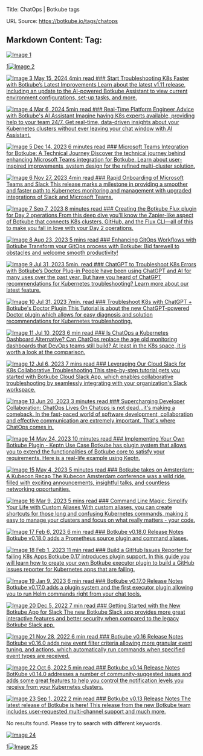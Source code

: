 Title: ChatOps | Botkube tags

URL Source: https://botkube.io/tags/chatops

Markdown Content:
Tag:
----

[![Image 1](https://cdn.prod.website-files.com/633705de6adaa38599d8e258/6593f6180893516ae6ff048a_arrow-left-wh.svg)](https://botkube.io/tags/chatops#)

[1](https://botkube.io/tags/chatops#)[![Image 2](https://cdn.prod.website-files.com/633705de6adaa38599d8e258/6593f6180893516ae6ff048a_arrow-left-wh.svg)](https://botkube.io/tags/chatops#)

[![Image 3](https://cdn.prod.website-files.com/634fabb21508d6c9db9bc46f/6644e5d498e2ed722f5424d6_BLOG_Thumbnail%20(7).png) May 15, 2024 4min read ### Start Troubleshooting K8s Faster with Botkube’s Latest Improvements Learn about the latest v1.11 release, including an update to the AI-powered Botkube Assistant to view current environment configurations, set-up tasks, and more.](https://botkube.io/blog/start-troubleshooting-k8s-faster-with-botkubes-latest-improvements)

[![Image 4](https://cdn.prod.website-files.com/634fabb21508d6c9db9bc46f/663b88a8597c3abe0e852fb8_Announ%20(1).png) Mar 6, 2024 5min read ### Real-Time Platform Engineer Advice with Botkube's AI Assistant Imagine having K8s experts available, providing help to your team 24/7. Get real-time, data-driven insights about your Kubernetes clusters without ever leaving your chat window with AI Assistant.](https://botkube.io/blog/real-time-platform-engineer-advice-ai-assistant)

[![Image 5](https://cdn.prod.website-files.com/634fabb21508d6c9db9bc46f/6579542d18e44144c36b5735_thumbnail.jpg) Dec 14, 2023 6 minutes read ### Microsoft Teams Integration for Botkube: A Technical Journey Discover the technical journey behind enhancing Microsoft Teams integration for Botkube. Learn about user-inspired improvements, system design for the refined multi-cluster solution.](https://botkube.io/blog/microsoft-teams-integration-for-botkube-a-technical-journey)

[![Image 6](https://cdn.prod.website-files.com/634fabb21508d6c9db9bc46f/6564ee17a4dfd5171531b84d_Blog_Thumbnail%20(33).png) Nov 27, 2023 4min read ### Rapid Onboarding of Microsoft Teams and Slack This release marks a milestone in providing a smoother and faster path to Kubernetes monitoring and management with upgraded integrations of Slack and Microsoft Teams.](https://botkube.io/blog/botkube-1-6-release)

[![Image 7](https://cdn.prod.website-files.com/634fabb21508d6c9db9bc46f/64f9b5dbb73ee07c45f4527e_Blog_Thumbnail.jpg) Sep 7, 2023 8 minutes read ### Creating the Botkube Flux plugin for Day 2 operations From this deep dive you'll know the Zapier-like aspect of Botkube that connects K8s clusters, GitHub, and the Flux CLI—all of this to make you fall in love with your Day 2 operations.](https://botkube.io/blog/creating-the-botkube-flux-plugin-for-day-2-operations)

[![Image 8](https://cdn.prod.website-files.com/634fabb21508d6c9db9bc46f/64dfbc189e920c94c902072f_chatgpt-k8s-errors.png) Aug 23, 2023 5 mins read ### Enhancing GitOps Workflows with Botkube Transform your GitOps process with Botkube: Bid farewell to obstacles and welcome smooth productivity!](https://botkube.io/blog/enhancing-gitops-workflows-with-botkube)

[![Image 9](https://cdn.prod.website-files.com/634fabb21508d6c9db9bc46f/64dfbc189e920c94c902072f_chatgpt-k8s-errors.png) Jul 31, 2023 5min. read ### ChatGPT to Troubleshoot K8s Errors with Botkube’s Doctor Plug-in People have been using ChatGPT and AI for many uses over the past year. But have you heard of ChatGPT recommendations for Kubernetes troubleshooting? Learn more about our latest feature.](https://botkube.io/blog/use-chatgpt-to-troubleshoot-kubernetes-errors-with-botkubes-doctor)

[![Image 10](https://cdn.prod.website-files.com/634fabb21508d6c9db9bc46f/64dfbc01aa2e0d93d93a6639_chatgpt-doctor-plugin.png) Jul 31, 2023 7min. read ### Troubleshoot K8s with ChatGPT + Botkube's Doctor Plugin This Tutorial is about the new ChatGPT-powered Doctor plugin which allows for easy diagnosis and solution recommendations for Kubernetes troubleshooting.](https://botkube.io/blog/doctor-plug-in-tutorial)

[![Image 11](https://cdn.prod.website-files.com/634fabb21508d6c9db9bc46f/64a86e430c3e07ee19ad3000_Botkube%20BLOG%20Thumbnail%20(3).png) Jul 10, 2023 6 min read ### Is ChatOps a Kubernetes Dashboard Alternative? Can ChatOps replace the age old monitoring dashboards that DevOps teams still build? At least in the K8s space, it is worth a look at the comparison.](https://botkube.io/blog/is-chatops-a-kubernetes-dashboard-alternative)

[![Image 12](https://cdn.prod.website-files.com/634fabb21508d6c9db9bc46f/64a70cf0a7f079f477b8a7c9_Botkube%20BLOG%20Thumbnail%20(2).png) Jul 6, 2023 7 mins read ### Leveraging Our Cloud Slack for K8s Collaborative Troubleshooting This step-by-step tutorial gets you started with Botkube Cloud Slack App, which enables collaborative troubleshooting by seamlessly integrating with your organization's Slack workspace.](https://botkube.io/blog/step-by-step-tutorial-leveraging-botkubes-cloud-slack-feature-for-kubernetes-collaborative-troubleshooting)

[![Image 13](https://cdn.prod.website-files.com/634fabb21508d6c9db9bc46f/64919d4c3d4b7799d6aac085_Botkube%20BLOG%20Thumbnail.png) Jun 20, 2023 3 minutes read ### Supercharging Developer Collaboration: ChatOps Lives On Chatops is not dead...it's making a comeback. In the fast-paced world of software development, collaboration and effective communication are extremely important. That's where ChatOps comes in.](https://botkube.io/blog/supercharging-developer-collaboration-how-chatops-lives-on-with-botkube)

[![Image 14](https://cdn.prod.website-files.com/634fabb21508d6c9db9bc46f/646b91163365ec0bf96c74c4_Botkube%20BLOG%20Thumbnail.png) May 24, 2023 10 minutes read ### Implementing Your Own Botkube Plugin - Keptn Use Case Botkube has plugin system that allows you to extend the functionalities of Botkube core to satisfy your requirements. Here is a real-life example using Keptn.](https://botkube.io/blog/implementing-your-own-botkube-plugin-a-real-life-use-case)

[![Image 15](https://cdn.prod.website-files.com/634fabb21508d6c9db9bc46f/6451f12eb912157ceaf7fbb3_bk-amsterdam.png) May 4, 2023 5 minutes read ### Botkube takes on Amsterdam: A Kubecon Recap The Kubecon Amsterdam conference was a wild ride, filled with exciting announcements, insightful talks, and countless networking opportunities.](https://botkube.io/blog/botkube-takes-on-amsterdam-a-kubecon-recap)

[![Image 16](https://cdn.prod.website-files.com/634fabb21508d6c9db9bc46f/63da43dd1f83c1aa78f5bd4d_botkube_tutorial.png) Mar 9, 2023 5 mins read ### Command Line Magic: Simplify Your Life with Custom Aliases With custom aliases, you can create shortcuts for those long and confusing Kubernetes commands, making it easy to manage your clusters and focus on what really matters - your code.](https://botkube.io/blog/command-line-magic-simplify-your-life-with-custom-kubernetes-kubectrl-aliases-on-botkube)

[![Image 17](https://cdn.prod.website-files.com/634fabb21508d6c9db9bc46f/63bc342b8212452a01631fcf_6384ada40ddbfc5fa9d62c69_WQv8qMieQPEE4Su0ZhOxXmiPFww5kksN1N-zvSBbcOQ.png) Feb 6, 2023 6 min read ### Botkube v0.18.0 Release Notes Botkube v0.18.0 adds a Prometheus source plugin and command aliases.](https://botkube.io/blog/botkube-v0-18-0-release-notes)

[![Image 18](https://cdn.prod.website-files.com/634fabb21508d6c9db9bc46f/63da94eb0d540a97f1a7da1b_20230201_BK_blog-main.png) Feb 1, 2023 11 min read ### Build a GitHub Issues Reporter for failing K8s Apps Botkube 0.17 introduces plugin support. In this guide you will learn how to create your own Botkube executor plugin to build a GitHub issues reporter for Kubernetes apps that are failing.](https://botkube.io/blog/build-a-github-issues-reporter-for-failing-kubernetes-apps-with-botkube-plugins)

[![Image 19](https://cdn.prod.website-files.com/634fabb21508d6c9db9bc46f/63bc342b8212452a01631fcf_6384ada40ddbfc5fa9d62c69_WQv8qMieQPEE4Su0ZhOxXmiPFww5kksN1N-zvSBbcOQ.png) Jan 9, 2023 6 min read ### Botkube v0.17.0 Release Notes Botkube v0.17.0 adds a plugin system and the first executor plugin allowing you to run Helm commands right from your chat tools.](https://botkube.io/blog/botkube-v017-release-notes)

[![Image 20](https://cdn.prod.website-files.com/634fabb21508d6c9db9bc46f/6388d8a9440baf86c12e1332_BQ_cKZugm2gU2CJlE2SwuDKqkczTCA0n645DHiHJkUQ.png) Dec 5, 2022 7 min read ### Getting Started with the New Botkube App for Slack The new Botkube Slack app provides more great interactive features and better security when compared to the legacy Botkube Slack app.](https://botkube.io/blog/botkube-socket-slack-getting-started)

[![Image 21](https://cdn.prod.website-files.com/634fabb21508d6c9db9bc46f/6384ada40ddbfc5fa9d62c69_WQv8qMieQPEE4Su0ZhOxXmiPFww5kksN1N-zvSBbcOQ.png) Nov 28, 2022 6 min read ### Botkube v0.16 Release Notes Botkube v0.16.0 adds new event filter criteria allowing more granular event tuning, and actions, which automatically run commands when specified event types are received.](https://botkube.io/blog/botkube-v016-release-notes)

[![Image 22](https://cdn.prod.website-files.com/634fabb21508d6c9db9bc46f/634fae65efa301194c7c8edb_0164eedc.png) Oct 6, 2022 5 min read ### Botkube v0.14 Release Notes BotKube v0.14.0 addresses a number of community-suggested issues and adds some great features to help you control the notification levels you receive from your Kubernetes clusters.](https://botkube.io/blog/botkube-v014-release-notes)

[![Image 23](https://cdn.prod.website-files.com/634fabb21508d6c9db9bc46f/636df418637330597e6bba4b_sf5GA0fssT6Y-aO8Xedc9WeJqAsZ814S7nS3K0KqGgA.png) Sep 1, 2022 2 min read ### Botkube v0.13 Release Notes The latest release of Botkube is here! This release from the new Botkube team includes user-requested multi-channel support and much more.](https://botkube.io/blog/botkube-v013-release-notes)

No results found. Please try to search with different keywords.

[![Image 24](https://cdn.prod.website-files.com/633705de6adaa38599d8e258/6593f6180893516ae6ff048a_arrow-left-wh.svg)](https://botkube.io/tags/chatops#)

[1](https://botkube.io/tags/chatops#)[![Image 25](https://cdn.prod.website-files.com/633705de6adaa38599d8e258/6593f6180893516ae6ff048a_arrow-left-wh.svg)](https://botkube.io/tags/chatops#)
